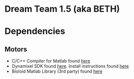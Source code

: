 # Dream Team 1.5 (aka BETH)

# Dependencies
## Motors
- C/C++ Compiler for Matlab found [here](https://www.mathworks.com/matlabcentral/fileexchange/52848-matlab-support-for-mingw-w64-c-c-compiler)
- Dynamixel SDK found [here](https://github.com/ROBOTIS-GIT/DynamixelSDK). Install instructions found [here](http://emanual.robotis.com/docs/en/software/dynamixel/dynamixel_sdk/library_setup/matlab_windows/#matlab-windows
)
- Bioloid Matlab Library (3rd party) found [here](https://github.com/adamlukomski/BioloidMatlab)